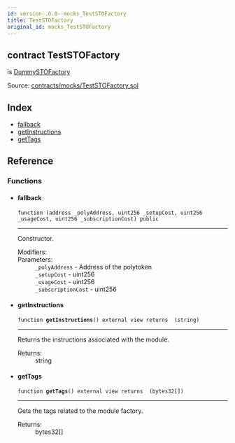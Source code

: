 ```yaml
---
id: version-.0.0--mocks_TestSTOFactory
title: TestSTOFactory
original_id: mocks_TestSTOFactory
---
```


<div class="contract-doc"><div class="contract"><h2 class="contract-header"><span class="contract-kind">contract</span> TestSTOFactory</h2><p class="base-contracts"><span>is</span> <a href="mocks_DummySTOFactory.html">DummySTOFactory</a></p><div class="source">Source: <a href="https://github.com/PolymathNetwork/polymath-core/blob/v2.1.0/contracts/mocks/TestSTOFactory.sol" target="_blank">contracts/mocks/TestSTOFactory.sol</a></div></div><div class="index"><h2>Index</h2><ul><li><a href="mocks_TestSTOFactory.html#">fallback</a></li><li><a href="mocks_TestSTOFactory.html#getInstructions">getInstructions</a></li><li><a href="mocks_TestSTOFactory.html#getTags">getTags</a></li></ul></div><div class="reference"><h2>Reference</h2><div class="functions"><h3>Functions</h3><ul><li><div class="item function"><span id="fallback" class="anchor-marker"></span><h4 class="name">fallback</h4><div class="body"><code class="signature">function <strong></strong><span>(address _polyAddress, uint256 _setupCost, uint256 _usageCost, uint256 _subscriptionCost) </span><span>public </span></code><hr/><div class="description"><p>Constructor.</p></div><dl><dt><span class="label-modifiers">Modifiers:</span></dt><dd></dd><dt><span class="label-parameters">Parameters:</span></dt><dd><div><code>_polyAddress</code> - Address of the polytoken</div><div><code>_setupCost</code> - uint256</div><div><code>_usageCost</code> - uint256</div><div><code>_subscriptionCost</code> - uint256</div></dd></dl></div></div></li><li><div class="item function"><span id="getInstructions" class="anchor-marker"></span><h4 class="name">getInstructions</h4><div class="body"><code class="signature">function <strong>getInstructions</strong><span>() </span><span>external </span><span>view </span><span>returns  (string) </span></code><hr/><div class="description"><p>Returns the instructions associated with the module.</p></div><dl><dt><span class="label-return">Returns:</span></dt><dd>string</dd></dl></div></div></li><li><div class="item function"><span id="getTags" class="anchor-marker"></span><h4 class="name">getTags</h4><div class="body"><code class="signature">function <strong>getTags</strong><span>() </span><span>external </span><span>view </span><span>returns  (bytes32[]) </span></code><hr/><div class="description"><p>Gets the tags related to the module factory.</p></div><dl><dt><span class="label-return">Returns:</span></dt><dd>bytes32[]</dd></dl></div></div></li></ul></div></div></div>
